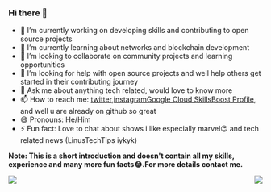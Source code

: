 ### Hi there 👋
- 🔭 I’m currently working on developing skills and contributing to open source projects
- 🌱 I’m currently learning about networks and blockchain development 
- 👯 I’m looking to collaborate on community projects and learning opportunities
- 🤔 I’m looking for help with open source projects and well help others get started in their contributing journey
- 💬 Ask me about anything tech related, would love to know more  
- 📫 How to reach me: [twitter](twitter.com/rakite28/),[instagram](instagram.com/rakite28/)[Google Cloud SkillsBoost Profile](https://www.cloudskillsboost.google/public_profiles/3cc89f6c-0ca2-46f7-9768-49477dcaa3c2), and well u are already on github so great
- 😄 Pronouns: He/Him
- ⚡ Fun fact: Love to chat about shows i like especially marvel😍 and tech related news (LinusTechTips iykyk)

**Note: This is a short introduction and doesn't contain all my skills, experience and many more fun facts😂.For more details contact me.**



<img align="left" src="https://github-readme-stats.vercel.app/api?username=rakite28&show_icons=true&count_private=true" />
<img align="right" src="https://github-readme-stats.vercel.app/api/top-langs/?username=rakite28&layout=compact&hide=tsql&show_icons=true" />
